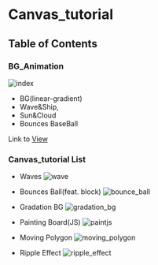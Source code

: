 # Canvas_tutorial

## Table of Contents
### BG_Animation
![index](https://user-images.githubusercontent.com/45006553/92319845-73922500-f057-11ea-9daa-a9914da395f1.gif)

- BG(linear-gradient)
- Wave&Ship, 
- Sun&Cloud
- Bounces BaseBall

Link to 
[View](https://ceylon85.github.io/Canvas_tutorial/)
### Canvas_tutorial List
- Waves 
![wave](https://user-images.githubusercontent.com/45006553/92319666-cf5bae80-f055-11ea-910f-35b48df78e52.gif)

- Bounces Ball(feat. block) 
![bounce_ball](https://user-images.githubusercontent.com/45006553/92319670-d8e51680-f055-11ea-92a3-071c51c3876d.gif)

- Gradation BG
![gradation_bg](https://user-images.githubusercontent.com/45006553/92319675-dd113400-f055-11ea-9a4f-1e15e0fa2b62.gif)

- Painting Board(JS)
![paintjs](https://user-images.githubusercontent.com/45006553/73738709-4f502c00-4788-11ea-8f88-2cb1794bd251.gif)

- Moving Polygon 
![moving_polygon](https://user-images.githubusercontent.com/45006553/92319681-ec907d00-f055-11ea-91b6-7bcd80832ff6.gif)

- Ripple Effect 
![ripple_effect](https://user-images.githubusercontent.com/45006553/92319677-e0a4bb00-f055-11ea-89e6-e42cbfd929aa.gif)

  
